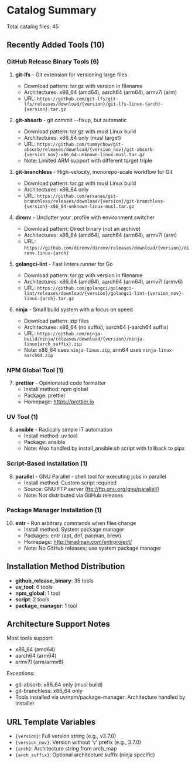 # Catalog Summary

Total catalog files: 45

## Recently Added Tools (10)

### GitHub Release Binary Tools (6)

1. **git-lfs** - Git extension for versioning large files
   - Download pattern: tar.gz with version in filename
   - Architectures: x86_64 (amd64), aarch64 (arm64), armv7l (arm)
   - URL: `https://github.com/git-lfs/git-lfs/releases/download/{version}/git-lfs-linux-{arch}-{version}.tar.gz`

2. **git-absorb** - git commit --fixup, but automatic
   - Download pattern: tar.gz with musl Linux build
   - Architectures: x86_64 only (musl target)
   - URL: `https://github.com/tummychow/git-absorb/releases/download/{version_nov}/git-absorb-{version_nov}-x86_64-unknown-linux-musl.tar.gz`
   - Note: Limited ARM support with different target triple

3. **git-branchless** - High-velocity, monorepo-scale workflow for Git
   - Download pattern: tar.gz with musl Linux build
   - Architectures: x86_64 only
   - URL: `https://github.com/arxanas/git-branchless/releases/download/{version}/git-branchless-{version}-x86_64-unknown-linux-musl.tar.gz`

4. **direnv** - Unclutter your .profile with environment switcher
   - Download pattern: Direct binary (not an archive)
   - Architectures: x86_64 (amd64), aarch64 (arm64), armv7l (arm)
   - URL: `https://github.com/direnv/direnv/releases/download/{version}/direnv.linux-{arch}`

5. **golangci-lint** - Fast linters runner for Go
   - Download pattern: tar.gz with version in filename
   - Architectures: x86_64 (amd64), aarch64 (arm64), armv7l (armv6)
   - URL: `https://github.com/golangci/golangci-lint/releases/download/{version}/golangci-lint-{version_nov}-linux-{arch}.tar.gz`

6. **ninja** - Small build system with a focus on speed
   - Download pattern: zip files
   - Architectures: x86_64 (no suffix), aarch64 (-aarch64 suffix)
   - URL: `https://github.com/ninja-build/ninja/releases/download/{version}/ninja-linux{arch_suffix}.zip`
   - Note: x86_64 uses `ninja-linux.zip`, arm64 uses `ninja-linux-aarch64.zip`

### NPM Global Tool (1)

7. **prettier** - Opinionated code formatter
   - Install method: npm global
   - Package: prettier
   - Homepage: https://prettier.io

### UV Tool (1)

8. **ansible** - Radically simple IT automation
   - Install method: uv tool
   - Package: ansible
   - Note: Also handled by install_ansible.sh script with fallback to pipx

### Script-Based Installation (1)

9. **parallel** - GNU Parallel - shell tool for executing jobs in parallel
   - Install method: Custom script required
   - Source: GNU FTP server (ftp://ftp.gnu.org/gnu/parallel/)
   - Note: Not distributed via GitHub releases

### Package Manager Installation (1)

10. **entr** - Run arbitrary commands when files change
    - Install method: System package manager
    - Packages: entr (apt, dnf, pacman, brew)
    - Homepage: http://eradman.com/entrproject/
    - Note: No GitHub releases; use system package manager

## Installation Method Distribution

- **github_release_binary**: 35 tools
- **uv_tool**: 6 tools
- **npm_global**: 1 tool
- **script**: 2 tools
- **package_manager**: 1 tool

## Architecture Support Notes

Most tools support:
- x86_64 (amd64)
- aarch64 (arm64)
- armv7l (arm/armv6)

Exceptions:
- git-absorb: x86_64 only (musl build)
- git-branchless: x86_64 only
- Tools installed via uv/npm/package-manager: Architecture handled by installer

## URL Template Variables

- `{version}`: Full version string (e.g., v3.7.0)
- `{version_nov}`: Version without 'v' prefix (e.g., 3.7.0)
- `{arch}`: Architecture string from arch_map
- `{arch_suffix}`: Optional architecture suffix (ninja specific)
